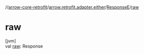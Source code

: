 //[arrow-core-retrofit](../../../index.md)/[arrow.retrofit.adapter.either](../index.md)/[ResponseE](index.md)/[raw](raw.md)

# raw

[jvm]\
val [raw](raw.md): Response
